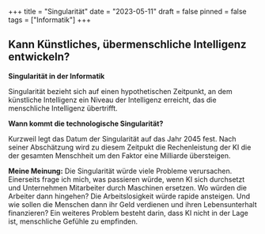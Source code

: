 +++
title = "Singularität"
date = "2023-05-11"
draft = false
pinned = false
tags = ["Informatik"]
+++
## Kann Künstliches, übermenschliche Intelligenz entwickeln?

**Singularität in der Informatik**

Singularität bezieht sich auf einen hypothetischen Zeitpunkt, an dem künstliche Intelligenz ein Niveau der Intelligenz erreicht, das die menschliche Intelligenz übertrifft.

**Wann kommt die technologische Singularität?**

Kurzweil legt das Datum der Singularität auf das Jahr 2045 fest. Nach seiner Abschätzung wird zu diesem Zeitpukt die Rechenleistung der KI die der gesamten Menschheit um den Faktor eine Milliarde übersteigen.

**Meine Meinung:** Die Singularität würde viele Probleme verursachen. Einerseits frage ich mich, was passieren würde, wenn KI sich durchsetzt und Unternehmen Mitarbeiter durch Maschinen ersetzen. Wo würden die Arbeiter dann hingehen? Die Arbeitslosigkeit würde rapide ansteigen. Und wie sollen die Menschen dann ihr Geld verdienen und ihren Lebensunterhalt finanzieren? Ein weiteres Problem besteht darin, dass KI nicht in der Lage ist, menschliche Gefühle zu empfinden.